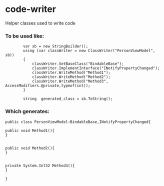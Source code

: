 # code-writer
Helper classes used to write code

### To be used like:

            var sb = new StringBuilder();
            using (var classWriter = new ClassWriter("PersonViewModel", sb))
            {
                classWriter.SetBaseClass("BindableBase");
                classWriter.ImplementInterface("INotifyPropertyChanged");
                classWriter.WriteMethod("Method1");
                classWriter.WriteMethod("Method2");
                classWriter.WriteMethod("Method3", AccessModifiers.@private,typeof(int));
            }

            string  generated_class = sb.ToString();
            
### Which generates:         
```
public class PersonViewModel:BindableBase,INotifyPropertyChanged{

public void Method1(){
}


public void Method2(){
}


private System.Int32 Method3(){
}

}
```
